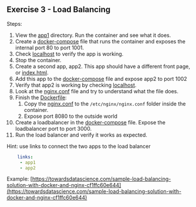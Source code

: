 Exercise 3 - Load Balancing
---
Steps:

1. View the [app1](app1) directory. Run the container and see what it does.
2. Create a [docker-compose](docker-compose-net.yml) file that runs the container and exposes the internal port 80 to port 1001.
3. Check [localhost](https://localhost:1001) to verify the app is working.
4. Stop the container.
5. Create a second app, app2. This app should have a different front page, or [index.html](app1/web/index.html).
6. Add this app to the [docker-compose](docker-compose-net.yml) file and expose app2 to port 1002
7. Verify that app2 is working by checking [localhost](https://localhost:1002).
8. Look at the [nginx.conf](load-balancer/nginx.conf) file and try to understand what the file does.
9. Finish the [Dockerfile](load-balancer/Dockerfile):
   1. Copy the [nginx.conf](load-balancer/nginx.conf) to the `/etc/nginx/nginx.conf` folder inside the container.
   2. Expose port 8080 to the outside world
10. Create a loadbalancer in the [docker-compose](docker-compose-net.yml) file. Expose the loadbalancer port to port 3000.
11. Run the load balancer and verify it works as expected.

Hint: use links to connect the two apps to the load balancer

```yaml
    links:
     - app1
     - app2
```
Example: [https://towardsdatascience.com/sample-load-balancing-solution-with-docker-and-nginx-cf1ffc60e644](https://towardsdatascience.com/sample-load-balancing-solution-with-docker-and-nginx-cf1ffc60e644)